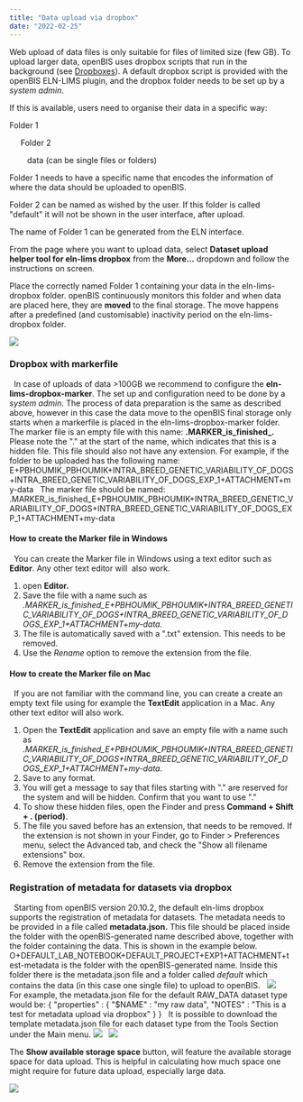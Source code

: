 ```yaml
---
title: "Data upload via dropbox"
date: "2022-02-25"
---
```


Web upload of data files is only suitable for files of limited size (few GB). To upload larger data, openBIS uses dropbox scripts that run in the background (see [Dropboxes](https://unlimited.ethz.ch/display/openBISDoc2010/Dropboxes)). A default dropbox script is provided with the openBIS ELN-LIMS plugin, and the dropbox folder needs to be set up by a _system admin_.

If this is available, users need to organise their data in a specific way:  

Folder 1

     Folder 2

        data (can be single files or folders)  

Folder 1 needs to have a specific name that encodes the information of where the data should be uploaded to openBIS.

Folder 2 can be named as wished by the user. If this folder is called "default" it will not be shown in the user interface, after upload.

The name of Folder 1 can be generated from the ELN interface.

From the page where you want to upload data, select **Dataset upload helper tool for eln-lims dropbox** from the **More...** dropdown and follow the instructions on screen.

Place the correctly named Folder 1 containing your data in the eln-lims-dropbox folder. openBIS continuously monitors this folder and when data are placed here, they are **moved** to the final storage. The move happens after a predefined (and customisable) inactivity period on the eln-lims-dropbox folder.  

![](https://openbis.ch/wp-content/uploads/2022/02/dataset-uploader.png)

### Dropbox with markerfile

  In case of uploads of data >100GB we recommend to configure the **eln-lims-dropbox-marker**. The set up and configuration need to be done by a _system admin_. The process of data preparation is the same as described above, however in this case the data move to the openBIS final storage only starts when a markerfile is placed in the eln-lims-dropbox-marker folder. The marker file is an empty file with this name: **.MARKER\_is\_finished\_<folder-to-upload-name>.** Please note the "." at the start of the name, which indicates that this is a hidden file. This file should also not have any extension. For example, if the folder to be uploaded has the following name:   E+PBHOUMIK\_PBHOUMIK+INTRA\_BREED\_GENETIC\_VARIABILITY\_OF\_DOGS+INTRA\_BREED\_GENETIC\_VARIABILITY\_OF\_DOGS\_EXP\_1+ATTACHMENT+my-data   The marker file should be named:   .MARKER\_is\_finished\_E+PBHOUMIK\_PBHOUMIK+INTRA\_BREED\_GENETIC\_VARIABILITY\_OF\_DOGS+INTRA\_BREED\_GENETIC\_VARIABILITY\_OF\_DOGS\_EXP\_1+ATTACHMENT+my-data  

#### **How to create the Marker file in Windows**

  You can create the Marker file in Windows using a text editor such as **Editor**. Any other text editor will  also work.  

1. open **Editor.**
2. Save the file with a name such as _.MARKER\_is\_finished\_E+PBHOUMIK\_PBHOUMIK+INTRA\_BREED\_GENETIC\_VARIABILITY\_OF\_DOGS+INTRA\_BREED\_GENETIC\_VARIABILITY\_OF\_DOGS\_EXP\_1+ATTACHMENT+my-data._
3. The file is automatically saved with a ".txt" extension. This needs to be removed.
4. Use the _Rename_ option to remove the extension from the file.

#### **How to create the Marker file on Mac**

  If you are not familiar with the command line, you can create a create an empty text file using for example the **TextEdit** application in a Mac. Any other text editor will also work.  

1. Open the **TextEdit** application and save an empty file with a name such as _.MARKER\_is\_finished\_E+PBHOUMIK\_PBHOUMIK+INTRA\_BREED\_GENETIC\_VARIABILITY\_OF\_DOGS+INTRA\_BREED\_GENETIC\_VARIABILITY\_OF\_DOGS\_EXP\_1+ATTACHMENT+my-data_.
2. Save to any format.
3. You will get a message to say that files starting with "." are reserved for the system and will be hidden. Confirm that you want to use "."
4. To show these hidden files, open the Finder and press **Command + Shift + . (period)**.
5. The file you saved before has an extension, that needs to be removed. If the extension is not shown in your Finder, go to Finder > Preferences menu, select the Advanced tab, and check the "Show all filename extensions" box.
6. Remove the extension from the file.

### Registration of metadata for datasets via dropbox

  Starting from openBIS version 20.10.2, the default eln-lims dropbox supports the registration of metadata for datasets. The metadata needs to be provided in a file called **metadata.json.** This file should be placed inside the folder with the openBIS-generated name described above, together with the folder containing the data. This is shown in the example below.  O+DEFAULT\_LAB\_NOTEBOOK+DEFAULT\_PROJECT+EXP1+ATTACHMENT+test-metadata is the folder with the openBIS-generated name. Inside this folder there is the metadata.json file and a folder called _default_ which contains the data (in this case one single file) to upload to openBIS.   ![](https://openbis.ch/wp-content/uploads/2021/06/metadata-for-datasets.png)   For example, the metadata.json file for the default RAW\_DATA dataset type would be: { "properties" : { "$NAME" : "my raw data", "NOTES" : "This is a test for metadata upload via dropbox" } }   It is possible to download the template metadata.json file for each dataset type from the Tools Section under the Main menu. ![](https://openbis.ch/wp-content/uploads/2021/06/ELN-Tools.png)   ![](https://openbis.ch/wp-content/uploads/2021/06/Select-dataset.png)

The **Show available storage space** button, will feature the available storage space for data upload. This is helpful in calculating how much space one might require for future data upload, especially large data. 

![](https://openbis.ch/wp-content/uploads/2022/02/Screenshot-2022-02-25-at-13.36.21-1024x514.png)
